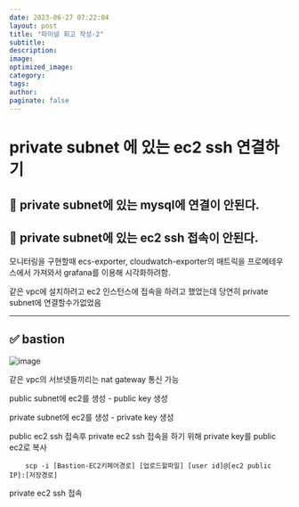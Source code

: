 ```yaml
---
date: 2023-06-27 07:22:04
layout: post
title: "파이널 회고 작성-2"
subtitle:
description:
image:
optimized_image:
category:
tags:
author:
paginate: false
---
```



#  private subnet 에 있는 ec2 ssh 연결하기
##  🤔 private subnet에 있는 mysql에 연결이 안된다.
## 🤔 private subnet에 있는 ec2 ssh 접속이 안된다.
모니터링을 구현할때 ecs-exporter, cloudwatch-exporter의 매트릭을 프로메테우스에서 가져와서 grafana를 이용해 시각화하려함.

같은 vpc에 설치하려고 ec2 인스턴스에 접속을 하려고 했었는데 당연히 private subnet에 연결할수가없었음

---

## ✅  bastion 

![image](https://github.com/cs-devops-bootcamp/devops-04-Final-Team1/assets/127801771/0c538371-2c8b-46f6-8390-83c4d202bd8a)

같은 vpc의 서브넷들끼리는 nat gateway 통신 가능 

public subnet에 ec2를 생성 - public key 생성

private subnet에 ec2를 생성 - private key 생성

public ec2 ssh 접속후 private ec2 ssh 접속을 하기 위해 private key를 public ec2로 복사

        scp -i [Bastion-EC2키페어경로] [업로드할파일] [user id]@[ec2 public IP]:[저장경로]

private ec2 ssh 접속